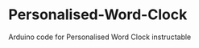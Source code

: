 Personalised-Word-Clock
=======================

Arduino code for  Personalised Word Clock instructable
